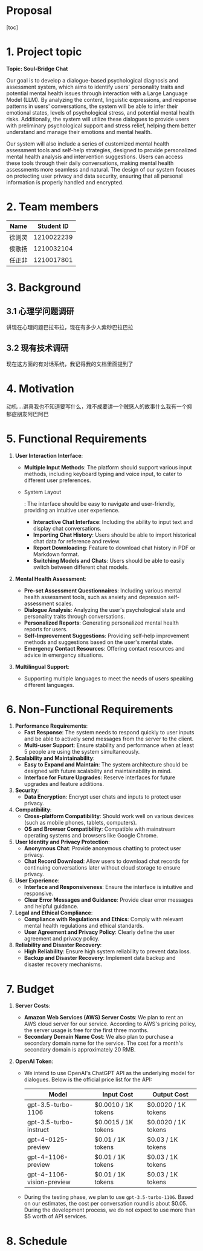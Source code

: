 # Proposal

[toc]

# 1. Project topic

**Topic: Soul-Bridge Chat**

Our goal is to develop a dialogue-based psychological diagnosis and assessment system, which aims to identify users' personality traits and potential mental health issues through interaction with a Large Language Model (LLM). By analyzing the content, linguistic expressions, and response patterns in users' conversations, the system will be able to infer their emotional states, levels of psychological stress, and potential mental health risks. Additionally, the system will utilize these dialogues to provide users with preliminary psychological support and stress relief, helping them better understand and manage their emotions and mental health.

Our system will also include a series of customized mental health assessment tools and self-help strategies, designed to provide personalized mental health analysis and intervention suggestions. Users can access these tools through their daily conversations, making mental health assessments more seamless and natural. The design of our system focuses on protecting user privacy and data security, ensuring that all personal information is properly handled and encrypted.

# 2. Team members

| Name   | Student ID |
| ------ | ---------- |
| 徐则灵 | 1210022239 |
| 侯歌扬 | 1210032104 |
| 任正非 | 1210017801 |

# 3. Background

## 3.1 心理学问题调研

讲现在心理问题巴拉布拉，现在有多少人紫砂巴拉巴拉

## 3.2 现有技术调研

现在这方面的有对话系统，我记得我的文档里面提到了

# 4. Motivation

动机....讲真我也不知道要写什么，难不成要讲一个贼感人的故事什么我有一个抑郁症朋友阿巴阿巴

# 5. Functional Requirements

1. **User Interaction Interface**:
   
   - **Multiple Input Methods**: The platform should support various input methods, including keyboard typing and voice input, to cater to different user preferences.
   
   - System Layout
   
     : The interface should be easy to navigate and user-friendly, providing an intuitive user experience.
   
     - **Interactive Chat Interface**: Including the ability to input text and display chat conversations.
     - **Importing Chat History**: Users should be able to import historical chat data for reference and review.
     - **Report Downloading**: Feature to download chat history in PDF or Markdown format.
     - **Switching Models and Chats**: Users should be able to easily switch between different chat models.
2. **Mental Health Assessment**:

   - **Pre-set Assessment Questionnaires**: Including various mental health assessment tools, such as anxiety and depression self-assessment scales.
   - **Dialogue Analysis**: Analyzing the user's psychological state and personality traits through conversations.
   - **Personalized Reports**: Generating personalized mental health reports for users.
   - **Self-Improvement Suggestions**: Providing self-help improvement methods and suggestions based on the user's mental state.
   - **Emergency Contact Resources**: Offering contact resources and advice in emergency situations.

3. **Multilingual Support**:

   - Supporting multiple languages to meet the needs of users speaking different languages.

# 6. Non-Functional Requirements

1. **Performance Requirements**:
   - **Fast Response**: The system needs to respond quickly to user inputs and be able to actively send messages from the server to the client.
   - **Multi-user Support**: Ensure stability and performance when at least 5 people are using the system simultaneously.
2. **Scalability and Maintainability**:
   - **Easy to Expand and Maintain**: The system architecture should be designed with future scalability and maintainability in mind.
   - **Interface for Future Upgrades**: Reserve interfaces for future upgrades and feature additions.
3. **Security**:
   - **Data Encryption**: Encrypt user chats and inputs to protect user privacy.
4. **Compatibility**:
   - **Cross-platform Compatibility**: Should work well on various devices (such as mobile phones, tablets, computers).
   - **OS and Browser Compatibility**: Compatible with mainstream operating systems and browsers like Google Chrome.
5. **User Identity and Privacy Protection**:
   - **Anonymous Chat**: Provide anonymous chatting to protect user privacy.
   - **Chat Record Download**: Allow users to download chat records for continuing conversations later without cloud storage to ensure privacy.
6. **User Experience**:
   - **Interface and Responsiveness**: Ensure the interface is intuitive and responsive.
   - **Clear Error Messages and Guidance**: Provide clear error messages and helpful guidance.
7. **Legal and Ethical Compliance**:
   - **Compliance with Regulations and Ethics**: Comply with relevant mental health regulations and ethical standards.
   - **User Agreement and Privacy Policy**: Clearly define the user agreement and privacy policy.
8. **Reliability and Disaster Recovery**:
   - **High Reliability**: Ensure high system reliability to prevent data loss.
   - **Backup and Disaster Recovery**: Implement data backup and disaster recovery mechanisms.

# 7. Budget

1. **Server Costs**:
   - **Amazon Web Services (AWS) Server Costs**: We plan to rent an AWS cloud server for our service. According to AWS's pricing policy, the server usage is free for the first three months.
   - **Secondary Domain Name Cost**: We also plan to purchase a secondary domain name for the service. The cost for a month's secondary domain is approximately 20 RMB.

2. **OpenAI Token**:
   - We intend to use OpenAI's ChatGPT API as the underlying model for dialogues. Below is the official price list for the API:

     | Model                     | Input Cost          | Output Cost         |
     |---------------------------|---------------------|---------------------|
     | gpt-3.5-turbo-1106        | $0.0010 / 1K tokens | $0.0020 / 1K tokens |
     | gpt-3.5-turbo-instruct    | $0.0015 / 1K tokens | $0.0020 / 1K tokens |
     | gpt-4-0125-preview        | $0.01 / 1K tokens   | $0.03 / 1K tokens   |
     | gpt-4-1106-preview        | $0.01 / 1K tokens   | $0.03 / 1K tokens   |
     | gpt-4-1106-vision-preview | $0.01 / 1K tokens   | $0.03 / 1K tokens   |

   - During the testing phase, we plan to use `gpt-3.5-turbo-1106`. Based on our estimates, the cost per conversation round is about $0.05. During the development process, we do not expect to use more than $5 worth of API services.

# 8. Schedule